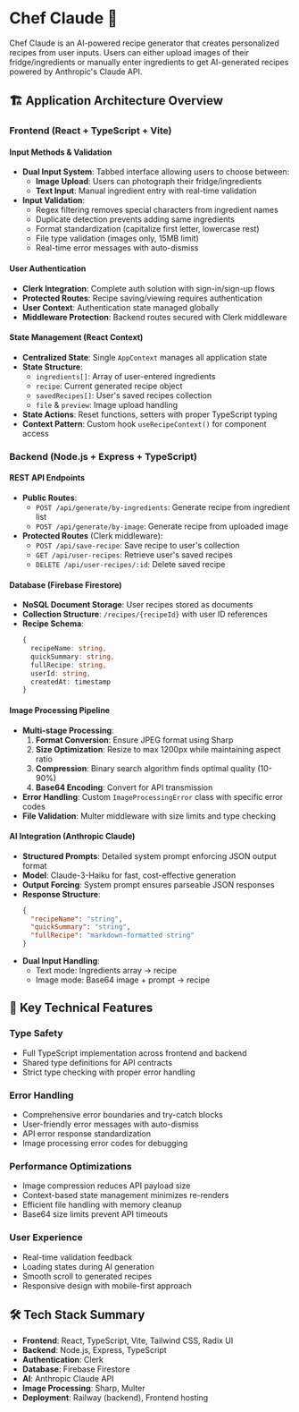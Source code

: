 # Chef Claude 🍳

Chef Claude is an AI-powered recipe generator that creates personalized recipes from user inputs. Users can either upload images of their fridge/ingredients or manually enter ingredients to get AI-generated recipes powered by Anthropic's Claude API.

## 🏗️ Application Architecture Overview

### **Frontend (React + TypeScript + Vite)**

#### **Input Methods & Validation**

- **Dual Input System**: Tabbed interface allowing users to choose between:
  - **Image Upload**: Users can photograph their fridge/ingredients
  - **Text Input**: Manual ingredient entry with real-time validation
- **Input Validation**:
  - Regex filtering removes special characters from ingredient names
  - Duplicate detection prevents adding same ingredients
  - Format standardization (capitalize first letter, lowercase rest)
  - File type validation (images only, 15MB limit)
  - Real-time error messages with auto-dismiss

#### **User Authentication**

- **Clerk Integration**: Complete auth solution with sign-in/sign-up flows
- **Protected Routes**: Recipe saving/viewing requires authentication
- **User Context**: Authentication state managed globally
- **Middleware Protection**: Backend routes secured with Clerk middleware

#### **State Management (React Context)**

- **Centralized State**: Single `AppContext` manages all application state
- **State Structure**:
  - `ingredients[]`: Array of user-entered ingredients
  - `recipe`: Current generated recipe object
  - `savedRecipes[]`: User's saved recipes collection
  - `file` & `preview`: Image upload handling
- **State Actions**: Reset functions, setters with proper TypeScript typing
- **Context Pattern**: Custom hook `useRecipeContext()` for component access

### **Backend (Node.js + Express + TypeScript)**

#### **REST API Endpoints**

- **Public Routes**:
  - `POST /api/generate/by-ingredients`: Generate recipe from ingredient list
  - `POST /api/generate/by-image`: Generate recipe from uploaded image
- **Protected Routes** (Clerk middleware):
  - `POST /api/save-recipe`: Save recipe to user's collection
  - `GET /api/user-recipes`: Retrieve user's saved recipes
  - `DELETE /api/user-recipes/:id`: Delete saved recipe

#### **Database (Firebase Firestore)**

- **NoSQL Document Storage**: User recipes stored as documents
- **Collection Structure**: `/recipes/{recipeId}` with user ID references
- **Recipe Schema**:
  ```typescript
  {
    recipeName: string,
    quickSummary: string,
    fullRecipe: string,
    userId: string,
    createdAt: timestamp
  }
  ```

#### **Image Processing Pipeline**

- **Multi-stage Processing**:
  1. **Format Conversion**: Ensure JPEG format using Sharp
  2. **Size Optimization**: Resize to max 1200px while maintaining aspect ratio
  3. **Compression**: Binary search algorithm finds optimal quality (10-90%)
  4. **Base64 Encoding**: Convert for API transmission
- **Error Handling**: Custom `ImageProcessingError` class with specific error codes
- **File Validation**: Multer middleware with size limits and type checking

#### **AI Integration (Anthropic Claude)**

- **Structured Prompts**: Detailed system prompt enforcing JSON output format
- **Model**: Claude-3-Haiku for fast, cost-effective generation
- **Output Forcing**: System prompt ensures parseable JSON responses
- **Response Structure**:
  ```json
  {
    "recipeName": "string",
    "quickSummary": "string",
    "fullRecipe": "markdown-formatted string"
  }
  ```
- **Dual Input Handling**:
  - Text mode: Ingredients array → recipe
  - Image mode: Base64 image + prompt → recipe

## 🚀 Key Technical Features

### **Type Safety**

- Full TypeScript implementation across frontend and backend
- Shared type definitions for API contracts
- Strict type checking with proper error handling

### **Error Handling**

- Comprehensive error boundaries and try-catch blocks
- User-friendly error messages with auto-dismiss
- API error response standardization
- Image processing error codes for debugging

### **Performance Optimizations**

- Image compression reduces API payload size
- Context-based state management minimizes re-renders
- Efficient file handling with memory cleanup
- Base64 size limits prevent API timeouts

### **User Experience**

- Real-time validation feedback
- Loading states during AI generation
- Smooth scroll to generated recipes
- Responsive design with mobile-first approach

## 🛠️ Tech Stack Summary

- **Frontend**: React, TypeScript, Vite, Tailwind CSS, Radix UI
- **Backend**: Node.js, Express, TypeScript
- **Authentication**: Clerk
- **Database**: Firebase Firestore
- **AI**: Anthropic Claude API
- **Image Processing**: Sharp, Multer
- **Deployment**: Railway (backend), Frontend hosting
